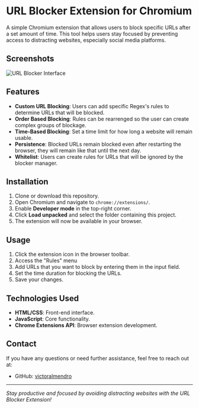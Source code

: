 # URL Blocker Extension for Chromium

A simple Chromium extension that allows users to block specific URLs after a set amount of time. This tool helps users stay focused by preventing access to distracting websites, especially social media platforms.


## Screenshots

![URL Blocker Interface](path-to-screenshot.png)

## Features

- **Custom URL Blocking**: Users can add specific Regex's rules to determine URLs that will be blocked.
- **Order Based Blocking**: Rules can be rearrenged so the user can create complex groups of blockage.
- **Time-Based Blocking**: Set a time limit for how long a website will remain usable.
- **Persistence**: Blocked URLs remain blocked even after restarting the browser, they will remain like that until the next day.
- **Whitelist**: Users can create rules for URLs that will be ignored by the blocker manager.

## Installation

1. Clone or download this repository.
2. Open Chromium and navigate to `chrome://extensions/`.
3. Enable **Developer mode** in the top-right corner.
4. Click **Load unpacked** and select the folder containing this project.
5. The extension will now be available in your browser.

## Usage

1. Click the extension icon in the browser toolbar.
2. Access the "Rules" menu
3. Add URLs that you want to block by entering them in the input field.
4. Set the time duration for blocking the URLs.
5. Save your changes.

## Technologies Used

- **HTML/CSS**: Front-end interface.
- **JavaScript**: Core functionality.
- **Chrome Extensions API**: Browser extension development.

## Contact

If you have any questions or need further assistance, feel free to reach out at:

- GitHub: [victoralmendro](https://github.com/victoralmendro)

---

*Stay productive and focused by avoiding distracting websites with the URL Blocker Extension!*